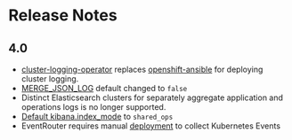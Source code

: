 # Release Notes
## 4.0

* [cluster-logging-operator](https://github.com/openshift/cluster-logging-operator) replaces [openshift-ansible](https://github.com/openshift/openshift-ansible) for deploying cluster logging.
* [MERGE_JSON_LOG](https://github.com/openshift/origin-aggregated-logging/issues/1492) default changed to `false`
* Distinct Elasticsearch clusters for separately aggregate application and operations logs is no longer supported.
* [Default kibana.index_mode](https://github.com/openshift/origin-aggregated-logging/issues/1274) to `shared_ops`
* EventRouter requires manual [deployment](./deploy-event-router.md) to collect Kubernetes Events
